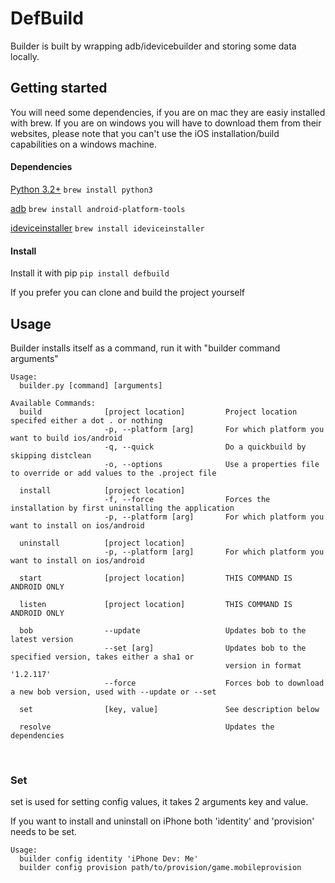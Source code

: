 # DefBuild
Builder is built by wrapping adb/idevicebuilder and storing some data locally.

## Getting started

You will need some dependencies, if you are on mac they are easiy installed with brew.
If you are on windows you will have to download them from their websites, please note
that you can't use the iOS installation/build capabilities on a windows machine.

#### Dependencies

[Python 3.2+](https://www.python.org/) `brew install python3`

[adb](https://developer.android.com/studio/command-line/adb) `brew install android-platform-tools`

[ideviceinstaller](http://www.libimobiledevice.org/) `brew install ideviceinstaller`

#### Install

Install it with pip `pip install defbuild`

If you prefer you can clone and build the project yourself


## Usage
Builder installs itself as a command, run it with "builder command arguments"
```
Usage:
  builder.py [command] [arguments]
 
Available Commands:
  build              [project location]         Project location specifed either a dot . or nothing
                     -p, --platform [arg]       For which platform you want to build ios/android
                     -q, --quick                Do a quickbuild by skipping distclean
                     -o, --options              Use a properties file to override or add values to the .project file
 
  install            [project location]
                     -f, --force                Forces the installation by first uninstalling the application
                     -p, --platform [arg]       For which platform you want to install on ios/android
 
  uninstall          [project location]
                     -p, --platform [arg]       For which platform you want to install on ios/android
 
  start              [project location]         THIS COMMAND IS ANDROID ONLY
 
  listen             [project location]         THIS COMMAND IS ANDROID ONLY
 
  bob                --update                   Updates bob to the latest version
                     --set [arg]                Updates bob to the specified version, takes either a sha1 or 
                                                version in format '1.2.117'
                     --force                    Forces bob to download a new bob version, used with --update or --set
                     
  set                [key, value]               See description below
  
  resolve                                       Updates the dependencies
```
  


### Set
set is used for setting config values, it takes 2 arguments key and value.

If you want to install and uninstall on iPhone both 'identity' and 'provision' needs to be set.


```
Usage:
  builder config identity 'iPhone Dev: Me'
  builder config provision path/to/provision/game.mobileprovision
```
